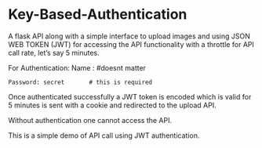 # Key-Based-Authentication
A flask API along with a simple interface to upload images and using JSON WEB TOKEN (JWT) for accessing the API functionality with a throttle for API call rate, let’s say 5 minutes.

For Authentication:
    Name    : <ANY NAME>   #doesnt matter

    Password: secret       # this is required

Once authenticated successfully a JWT token is encoded which is valid for 5 minutes is sent with a cookie and redirected to the upload API.

Without authentication one cannot access the API.

This is a simple demo of API call using JWT authentication.
